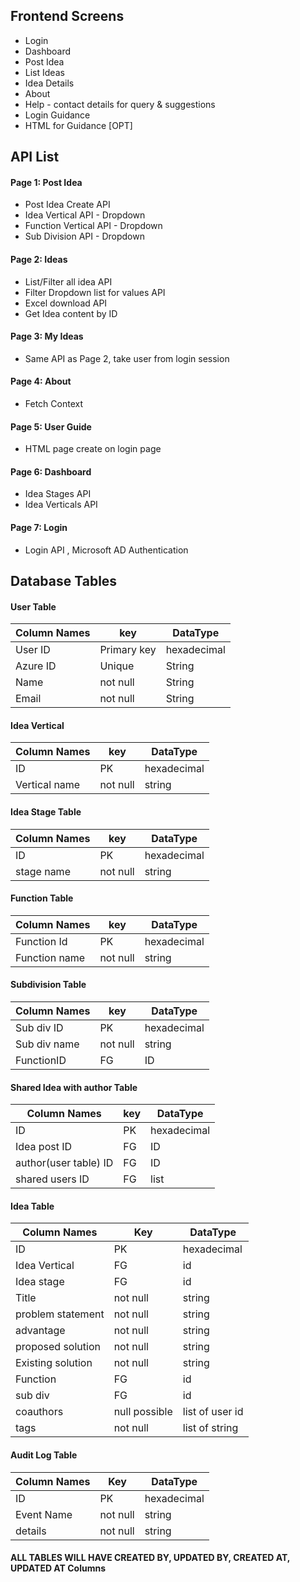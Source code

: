 ## Frontend Screens

- Login
- Dashboard
- Post Idea
- List Ideas
- Idea Details
- About
- Help - contact details for query & suggestions
- Login Guidance
- HTML for Guidance [OPT]

## API List

#### Page 1: Post Idea
- Post Idea Create API 
- Idea Vertical API - Dropdown
- Function Vertical API - Dropdown
- Sub Division API -  Dropdown

#### Page 2: Ideas
- List/Filter all idea API
- Filter Dropdown list for values API 
- Excel download API
- Get Idea content by ID

#### Page 3: My Ideas
- Same API as Page 2, take user from login session

#### Page 4: About
- Fetch Context

#### Page 5: User Guide
- HTML page create on login page

#### Page 6: Dashboard
- Idea Stages API
- Idea Verticals API

#### Page 7: Login
- Login API , Microsoft AD Authentication


## Database Tables

#### User Table
| Column Names  | key| DataType
| ------------- | ------------- | ------------- | 
| User ID |  Primary key | hexadecimal | 
| Azure ID | Unique | String |
| Name | not null | String |
| Email | not null |String|

#### Idea Vertical
| Column Names  | key| DataType
| ------------- | ------------- | ------------- | 
| ID | PK | hexadecimal |
| Vertical name | not null | string|

#### Idea Stage Table
| Column Names  | key| DataType
| ------------- | ------------- | ------------- |
| ID | PK | hexadecimal |
| stage name | not null | string |

#### Function Table
| Column Names  | key| DataType
| ------------- | ------------- | ------------- | 
| Function Id | PK | hexadecimal | 
| Function name | not null | string |

#### Subdivision Table
| Column Names  | key| DataType
| ------------- | ------------- | ------------- | 
| Sub div ID | PK | hexadecimal |
|Sub div name| not null | string |
| FunctionID | FG | ID|

#### Shared Idea with author Table
| Column Names  | key| DataType
| ------------- | ------------- | ------------- |
| ID | PK | hexadecimal |
| Idea post ID | FG | ID|
| author(user table) ID | FG |  ID|
| shared users ID | FG | list|

#### Idea Table
|Column Names|Key|DataType|
| ------------- | ------------- | ------------- | 
| ID | PK | hexadecimal|
|Idea Vertical | FG | id |
|Idea stage | FG | id |
| Title| not null | string |
| problem statement| not null | string |
| advantage| not null | string |
| proposed solution| not null | string |
| Existing solution|not null | string|
| Function| FG | id |
| sub div|  FG | id |
| coauthors | null possible |list of user id|
| tags | not null | list of string|

#### Audit Log Table
|Column Names|Key|DataType|
| ------------- | ------------- | ------------- | 
| ID | PK | hexadecimal|
| Event Name | not null | string|
| details | not null | string|


#### ALL TABLES WILL HAVE CREATED BY, UPDATED BY, CREATED AT, UPDATED AT Columns
